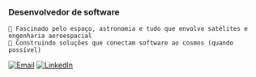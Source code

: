 <!-- ![sobre](https://github.com/Guilhermevang/Guilhermevang/blob/main/me.png) -->

### Desenvolvedor de software
```
🚀 Fascinado pelo espaço, astronomia e tudo que envolve satélites e engenharia aeroespacial
📡 Construindo soluções que conectam software ao cosmos (quando possível)
```

[![Email](https://img.shields.io/badge/-guilhermlou@gmail.com-D14836?style=flat&logo=gmail&logoColor=white)](mailto:guilhermlou@gmail.com)
[![LinkedIn](https://img.shields.io/badge/-guilhermevang-0077B5?style=flat&logo=linkedin&logoColor=white)](https://linkedin.com/in/guilhermevang)

<!--
<picture>
  <source media="(prefers-color-scheme: dark)" srcset="https://github-readme-stats.vercel.app/api/top-langs?username=guilhermevang&show_icons=true&locale=pt-br&layout=compact&theme=radical&hide_border=true" />
  <source media="(prefers-color-scheme: light)" srcset="https://github-readme-stats.vercel.app/api/top-langs?username=guilhermevang&show_icons=true&locale=pt-br&layout=compact" />
  <img align="left" src="" alt="guilhermevang" />
</picture>
-->

<!--
<picture>
  <source media="(prefers-color-scheme: dark)" srcset="https://raw.githubusercontent.com/Guilhermevang/Guilhermevang/output/github-contribution-grid-snake-dark.svg" />
  <source media="(prefers-color-scheme: light)" srcset="https://raw.githubusercontent.com/Guilhermevang/Guilhermevang/output/github-contribution-grid-snake.svg" />
  <img alt="github-snake" src="https://raw.githubusercontent.com/Guilhermevang/Guilhermevang/output/github-contribution-grid-snake.svg" />
</picture>
-->
